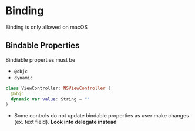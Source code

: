 # Binding

Binding is only allowed on macOS

## Bindable Properties

Bindiable properties must be

- `@objc`
- `dynamic`

```swift
class ViewController: NSViewController {
  @objc
  dynamic var value: String = ""
}
```

- Some controls do not update bindable properties as user make changes (ex. text
  field). **Look into delegate instead**
